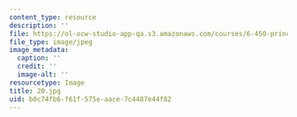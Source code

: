 ```yaml
---
content_type: resource
description: ''
file: https://ol-ocw-studio-app-qa.s3.amazonaws.com/courses/6-450-principles-of-digital-communications-i-fall-2006/b0c74fb6f61f575eaace7c4487e44f82_20.jpg
file_type: image/jpeg
image_metadata:
  caption: ''
  credit: ''
  image-alt: ''
resourcetype: Image
title: 20.jpg
uid: b0c74fb6-f61f-575e-aace-7c4487e44f82
---
```


